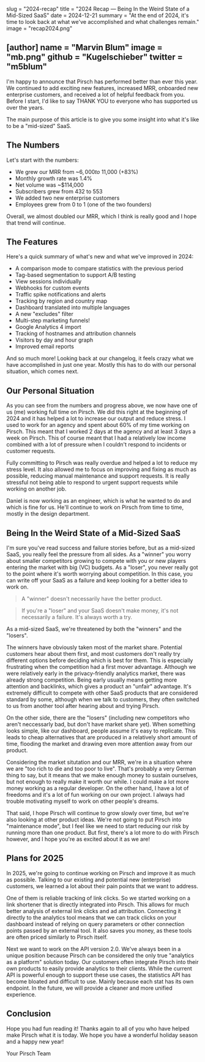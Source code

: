 slug = "2024-recap"
title = "2024 Recap — Being In the Weird State of a Mid-Sized SaaS"
date = 2024-12-21
summary = "At the end of 2024, it's time to look back at what we've accomplished and what challenges remain."
image = "recap2024.png"

[author]
name = "Marvin Blum"
image = "mb.png"
github = "Kugelschieber"
twitter = "m5blum"
---

I'm happy to announce that Pirsch has performed better than ever this year. We continued to add exciting new features, increased MRR, onboarded new enterprise customers, and received a lot of helpful feedback from you. Before I start, I'd like to say THANK YOU to everyone who has supported us over the years.

The main purpose of this article is to give you some insight into what it's like to be a "mid-sized" SaaS.

## The Numbers

Let's start with the numbers:

* We grew our MRR from ~$6,000 to ~$11,000 (+83%)
* Monthly growth rate was 1.4%
* Net volume was ~$114,000
* Subscribers grew from 432 to 553
* We added two new enterprise customers
* Employees grew from 0 to 1 (one of the two founders)

Overall, we almost doubled our MRR, which I think is really good and I hope that trend will continue.

## The Features

Here's a quick summary of what's new and what we've improved in 2024:

* A comparison mode to compare statistics with the previous period
* Tag-based segmentation to support A/B testing
* View sessions individually
* Webhooks for custom events
* Traffic spike notifications and alerts
* Tracking by region and country map
* Dashboard translated into multiple languages
* A new "excludes" filter
* Multi-step marketing funnels!
* Google Analytics 4 import
* Tracking of hostnames and attribution channels
* Visitors by day and hour graph
* Improved email reports

And so much more! Looking back at our changelog, it feels crazy what we have accomplished in just one year. Mostly this has to do with our personal situation, which comes next.

## Our Personal Situation

As you can see from the numbers and progress above, we now have one of us (me) working full time on Pirsch. We did this right at the beginning of 2024 and it has helped a lot to increase our output and reduce stress. I used to work for an agency and spent about 60% of my time working on Pirsch. This meant that I worked 2 days at the agency and at least 3 days a week on Pirsch. This of course meant that I had a relatively low income combined with a lot of pressure when I couldn't respond to incidents or customer requests.

Fully committing to Pirsch was really overdue and helped a lot to reduce my stress level. It also allowed me to focus on improving and fixing as much as possible, reducing manual maintenance and support requests. It is really stressful not being able to respond to urgent support requests while working on another job.

Daniel is now working as an engineer, which is what he wanted to do and which is fine for us. He'll continue to work on Pirsch from time to time, mostly in the design department.

## Being In the Weird State of a Mid-Sized SaaS

I'm sure you've read success and failure stories before, but as a mid-sized SaaS, you really feel the pressure from all sides. As a "winner" you worry about smaller competitors growing to compete with you or new players entering the market with big (VC) budgets. As a "loser", you never really got to the point where it's worth worrying about competition. In this case, you can write off your SaaS as a failure and keep looking for a better idea to work on.

> A "winner" doesn't necessarily have the better product.

> If you're a "loser" and your SaaS doesn't make money, it's not necessarily a failure. It's always worth a try.

As a mid-sized SaaS, we're threatened by both the "winners" and the "losers".

The winners have obviously taken most of the market share. Potential customers hear about them first, and most customers don't really try different options before deciding which is best for them. This is especially frustrating when the competition had a first mover advantage. Although we were relatively early in the privacy-friendly analytics market, there was already strong competition. Being early usually means getting more attention and backlinks, which gives a product an "unfair" advantage. It's extremely difficult to compete with other SaaS products that are considered standard by some, although when we talk to customers, they often switched to us from another tool after hearing about and trying Pirsch.

On the other side, there are the "losers" (including new competitors who aren't neccessarly bad, but don't have market share yet). When something looks simple, like our dashboard, people assume it's easy to replicate. This leads to cheap alternatives that are produced in a relatively short amount of time, flooding the market and drawing even more attention away from our product.

Considering the market situtation and our MRR, we're in a situation where we are "too rich to die and too poor to live". That's probably a very German thing to say, but it means that we make enough money to sustain ourselves, but not enough to really make it worth our while. I could make a lot more money working as a regular developer. On the other hand, I have a lot of freedoms and it's a lot of fun working on our own project. I always had trouble motivating myself to work on other people's dreams.

That said, I hope Pirsch will continue to grow slowly over time, but we're also looking at other product ideas. We're not going to put Pirsch into "maintenance mode", but I feel like we need to start reducing our risk by running more than one product. But first, there's a lot more to do with Pirsch however, and I hope you're as excited about it as we are!

## Plans for 2025

In 2025, we're going to continue working on Pirsch and improve it as much as possible. Talking to our existing and potential new (enterprise) customers, we learned a lot about their pain points that we want to address.

One of them is reliable tracking of link clicks. So we started working on a link shortener that is directly integrated into Pirsch. This allows for much better analysis of external link clicks and ad attribution. Connecting it directly to the analytics tool means that we can track clicks on your dashboard instead of relying on query parameters or other connection points passed by an external tool. It also saves you money, as these tools are often priced similarly to Pirsch itself.

Next we want to work on the API version 2.0. We've always been in a unique position because Pirsch can be considered the only true "analytics as a platform" solution today. Our customers often integrate Pirsch into their own products to easily provide analytics to their clients. While the current API is powerful enough to support these use cases, the statistics API has become bloated and difficult to use. Mainly because each stat has its own endpoint. In the future, we will provide a cleaner and more unified experience.

## Conclusion

Hope you had fun reading it! Thanks again to all of you who have helped make Pirsch what it is today. We hope you have a wonderful holiday season and a happy new year!

Your Pirsch Team
